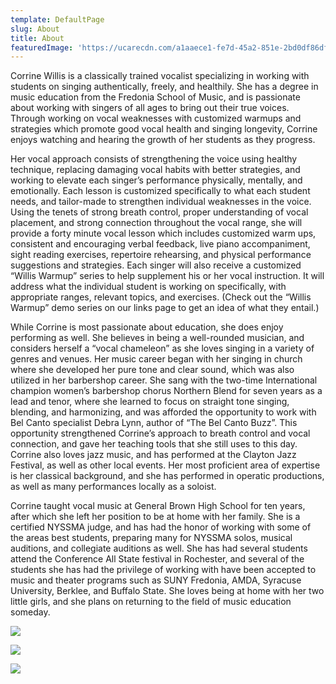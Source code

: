 ```yaml
---
template: DefaultPage
slug: About
title: About
featuredImage: 'https://ucarecdn.com/a1aaece1-fe7d-45a2-851e-2bd0df86df67/'
---
```

Corrine Willis is a classically trained vocalist specializing in working with students on singing authentically, freely, and healthily.  She has a degree in music education from the Fredonia School of Music, and is passionate about working with singers of all ages to bring out their true voices.  Through working on vocal weaknesses with customized warmups and strategies which promote good vocal health and singing longevity, Corrine enjoys watching and hearing the growth of her students as they progress.

   Her vocal approach consists of strengthening the voice using healthy technique, replacing damaging vocal habits with better strategies, and working to elevate each singer’s performance physically, mentally, and emotionally.  Each lesson is customized specifically to what each student needs, and tailor-made to strengthen individual weaknesses in the voice.  Using the tenets of strong breath control, proper understanding of vocal placement, and strong connection throughout the vocal range, she will provide a forty minute vocal lesson which includes customized warm ups, consistent and encouraging verbal feedback, live piano accompaniment, sight reading exercises, repertoire rehearsing, and physical performance suggestions and strategies.  Each singer will also receive a customized “Willis Warmup” series to help supplement his or her vocal instruction.  It will address what the individual student is working on specifically, with appropriate ranges, relevant topics, and exercises.  (Check out the “Willis Warmup” demo series on our links page to get an idea of what they entail.)

   While Corrine is most passionate about education, she does enjoy performing as well.  She believes in being a well-rounded musician, and considers herself a “vocal chameleon” as she loves singing in a variety of genres and venues.  Her music career began with her singing in church where she developed her pure tone and clear sound, which was also utilized in her barbershop career.  She sang with the two-time International champion women’s barbershop chorus Northern Blend for seven years as a lead and tenor, where she learned to focus on straight tone singing, blending, and harmonizing, and was afforded the opportunity to work with Bel Canto specialist Debra Lynn, author of “The Bel Canto Buzz”.  This opportunity strengthened Corrine’s approach to breath control and vocal connection, and gave her teaching tools that she still uses to this day.  Corrine also loves jazz music, and has performed at the Clayton Jazz Festival, as well as other local events.  Her most proficient area of expertise is her classical background, and she has performed in operatic productions, as well as many performances locally as a soloist.

   Corrine taught vocal music at General Brown High School for ten years, after which she left her position to be at home with her family.  She is a certified NYSSMA judge, and has had the honor of working with some of the areas best students, preparing many for NYSSMA solos, musical auditions, and collegiate auditions as well.  She has had several students attend the Conference All State festival in Rochester, and several of the students she has had the privilege of working with have been accepted to music and theater programs such as SUNY Fredonia, AMDA, Syracuse University, Berklee, and Buffalo State.  She loves being at home with her two little girls, and she plans on returning to the field of music education someday.

![](https://ucarecdn.com/1a52b6f8-068a-46e4-a4b9-1c56328fa3a8/-/resize/200x/)

![](https://ucarecdn.com/d46c79ac-7edf-4fff-8dd2-7d68ded7c7e6/-/resize/200x/)

![](https://ucarecdn.com/42607c62-ab9d-42e2-8c86-a9f89e97a5d3/-/resize/200x/)
